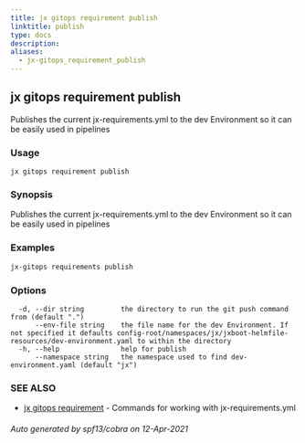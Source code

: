 ```yaml
---
title: jx gitops requirement publish
linktitle: publish
type: docs
description: 
aliases:
  - jx-gitops_requirement_publish
---
```


## jx gitops requirement publish

Publishes the current jx-requirements.yml to the dev Environment so it can be easily used in pipelines

### Usage

```
jx gitops requirement publish
```

### Synopsis

Publishes the current jx-requirements.yml to the dev Environment so it can be easily used in pipelines

### Examples

  ```bash
  jx-gitops requirements publish

  ```
### Options

```
  -d, --dir string         the directory to run the git push command from (default ".")
      --env-file string    the file name for the dev Environment. If not specified it defaults config-root/namespaces/jx/jxboot-helmfile-resources/dev-environment.yaml to within the directory
  -h, --help               help for publish
      --namespace string   the namespace used to find dev-environment.yaml (default "jx")
```

### SEE ALSO

* [jx gitops requirement](..)	 - Commands for working with jx-requirements.yml

###### Auto generated by spf13/cobra on 12-Apr-2021
